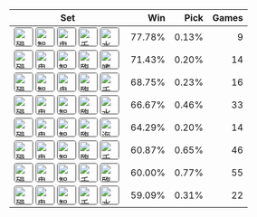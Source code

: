 | Set | Win | Pick | Games |
|---|---:|---:|---:|
| <img src="https://cdn5.lolalytics.com/item64/3153.webp" alt="殞落王者之劍" width="32" height="32" style="margin-right:4px;border:1px solid #666;border-radius:4px;" /><img src="https://cdn5.lolalytics.com/item64/3091.webp" alt="智慧末刃" width="32" height="32" style="margin-right:4px;border:1px solid #666;border-radius:4px;" /><img src="https://cdn5.lolalytics.com/item64/3124.webp" alt="鬼索的狂暴之刃" width="32" height="32" style="margin-right:4px;border:1px solid #666;border-radius:4px;" /><img src="https://cdn5.lolalytics.com/item64/6665.webp" alt="千變萬化之賈克修" width="32" height="32" style="margin-right:4px;border:1px solid #666;border-radius:4px;" /><img src="https://cdn5.lolalytics.com/item64/3139.webp" alt="水星彎刀" width="32" height="32" style="margin-right:4px;border:1px solid #666;border-radius:4px;" /> | 77.78% | 0.13% | 9 |
| <img src="https://cdn5.lolalytics.com/item64/3153.webp" alt="殞落王者之劍" width="32" height="32" style="margin-right:4px;border:1px solid #666;border-radius:4px;" /><img src="https://cdn5.lolalytics.com/item64/3124.webp" alt="鬼索的狂暴之刃" width="32" height="32" style="margin-right:4px;border:1px solid #666;border-radius:4px;" /><img src="https://cdn5.lolalytics.com/item64/3091.webp" alt="智慧末刃" width="32" height="32" style="margin-right:4px;border:1px solid #666;border-radius:4px;" /><img src="https://cdn5.lolalytics.com/item64/3302.webp" alt="臨界點" width="32" height="32" style="margin-right:4px;border:1px solid #666;border-radius:4px;" /><img src="https://cdn5.lolalytics.com/item64/3072.webp" alt="嗜血者" width="32" height="32" style="margin-right:4px;border:1px solid #666;border-radius:4px;" /> | 71.43% | 0.20% | 14 |
| <img src="https://cdn5.lolalytics.com/item64/3153.webp" alt="殞落王者之劍" width="32" height="32" style="margin-right:4px;border:1px solid #666;border-radius:4px;" /><img src="https://cdn5.lolalytics.com/item64/3091.webp" alt="智慧末刃" width="32" height="32" style="margin-right:4px;border:1px solid #666;border-radius:4px;" /><img src="https://cdn5.lolalytics.com/item64/3124.webp" alt="鬼索的狂暴之刃" width="32" height="32" style="margin-right:4px;border:1px solid #666;border-radius:4px;" /><img src="https://cdn5.lolalytics.com/item64/3302.webp" alt="臨界點" width="32" height="32" style="margin-right:4px;border:1px solid #666;border-radius:4px;" /><img src="https://cdn5.lolalytics.com/item64/6665.webp" alt="千變萬化之賈克修" width="32" height="32" style="margin-right:4px;border:1px solid #666;border-radius:4px;" /> | 68.75% | 0.23% | 16 |
| <img src="https://cdn5.lolalytics.com/item64/3153.webp" alt="殞落王者之劍" width="32" height="32" style="margin-right:4px;border:1px solid #666;border-radius:4px;" /><img src="https://cdn5.lolalytics.com/item64/3124.webp" alt="鬼索的狂暴之刃" width="32" height="32" style="margin-right:4px;border:1px solid #666;border-radius:4px;" /><img src="https://cdn5.lolalytics.com/item64/3091.webp" alt="智慧末刃" width="32" height="32" style="margin-right:4px;border:1px solid #666;border-radius:4px;" /><img src="https://cdn5.lolalytics.com/item64/3302.webp" alt="臨界點" width="32" height="32" style="margin-right:4px;border:1px solid #666;border-radius:4px;" /><img src="https://cdn5.lolalytics.com/item64/3139.webp" alt="水星彎刀" width="32" height="32" style="margin-right:4px;border:1px solid #666;border-radius:4px;" /> | 66.67% | 0.46% | 33 |
| <img src="https://cdn5.lolalytics.com/item64/3153.webp" alt="殞落王者之劍" width="32" height="32" style="margin-right:4px;border:1px solid #666;border-radius:4px;" /><img src="https://cdn5.lolalytics.com/item64/3124.webp" alt="鬼索的狂暴之刃" width="32" height="32" style="margin-right:4px;border:1px solid #666;border-radius:4px;" /><img src="https://cdn5.lolalytics.com/item64/3091.webp" alt="智慧末刃" width="32" height="32" style="margin-right:4px;border:1px solid #666;border-radius:4px;" /><img src="https://cdn5.lolalytics.com/item64/3302.webp" alt="臨界點" width="32" height="32" style="margin-right:4px;border:1px solid #666;border-radius:4px;" /><img src="https://cdn5.lolalytics.com/item64/6672.webp" alt="海妖殺手" width="32" height="32" style="margin-right:4px;border:1px solid #666;border-radius:4px;" /> | 64.29% | 0.20% | 14 |
| <img src="https://cdn5.lolalytics.com/item64/3153.webp" alt="殞落王者之劍" width="32" height="32" style="margin-right:4px;border:1px solid #666;border-radius:4px;" /><img src="https://cdn5.lolalytics.com/item64/3124.webp" alt="鬼索的狂暴之刃" width="32" height="32" style="margin-right:4px;border:1px solid #666;border-radius:4px;" /><img src="https://cdn5.lolalytics.com/item64/3091.webp" alt="智慧末刃" width="32" height="32" style="margin-right:4px;border:1px solid #666;border-radius:4px;" /><img src="https://cdn5.lolalytics.com/item64/3302.webp" alt="臨界點" width="32" height="32" style="margin-right:4px;border:1px solid #666;border-radius:4px;" /><img src="https://cdn5.lolalytics.com/item64/6665.webp" alt="千變萬化之賈克修" width="32" height="32" style="margin-right:4px;border:1px solid #666;border-radius:4px;" /> | 60.87% | 0.65% | 46 |
| <img src="https://cdn5.lolalytics.com/item64/3153.webp" alt="殞落王者之劍" width="32" height="32" style="margin-right:4px;border:1px solid #666;border-radius:4px;" /><img src="https://cdn5.lolalytics.com/item64/3124.webp" alt="鬼索的狂暴之刃" width="32" height="32" style="margin-right:4px;border:1px solid #666;border-radius:4px;" /><img src="https://cdn5.lolalytics.com/item64/3091.webp" alt="智慧末刃" width="32" height="32" style="margin-right:4px;border:1px solid #666;border-radius:4px;" /><img src="https://cdn5.lolalytics.com/item64/6665.webp" alt="千變萬化之賈克修" width="32" height="32" style="margin-right:4px;border:1px solid #666;border-radius:4px;" /><img src="https://cdn5.lolalytics.com/item64/3302.webp" alt="臨界點" width="32" height="32" style="margin-right:4px;border:1px solid #666;border-radius:4px;" /> | 60.00% | 0.77% | 55 |
| <img src="https://cdn5.lolalytics.com/item64/3153.webp" alt="殞落王者之劍" width="32" height="32" style="margin-right:4px;border:1px solid #666;border-radius:4px;" /><img src="https://cdn5.lolalytics.com/item64/3124.webp" alt="鬼索的狂暴之刃" width="32" height="32" style="margin-right:4px;border:1px solid #666;border-radius:4px;" /><img src="https://cdn5.lolalytics.com/item64/3091.webp" alt="智慧末刃" width="32" height="32" style="margin-right:4px;border:1px solid #666;border-radius:4px;" /><img src="https://cdn5.lolalytics.com/item64/6665.webp" alt="千變萬化之賈克修" width="32" height="32" style="margin-right:4px;border:1px solid #666;border-radius:4px;" /><img src="https://cdn5.lolalytics.com/item64/3139.webp" alt="水星彎刀" width="32" height="32" style="margin-right:4px;border:1px solid #666;border-radius:4px;" /> | 59.09% | 0.31% | 22 |